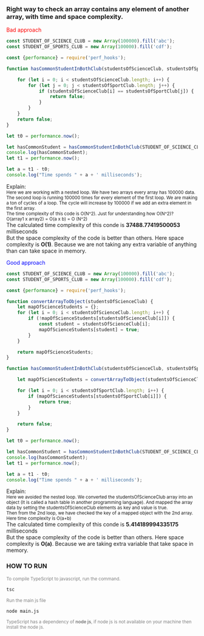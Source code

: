 ### Right way to check an array contains any element of another array, with time and space complexity.

<p style="color: red;">Bad approach</p>

```javascript
const STUDENT_OF_SCIENCE_CLUB = new Array(100000).fill('abc');
const STUDENT_OF_SPORTS_CLUB = new Array(100000).fill('cdf');

const {performance} = require('perf_hooks');

function hasCommonStudentInBothClub(studentsOfScienceClub, studentsOfSportClub) {

    for (let i = 0; i < studentsOfScienceClub.length; i++) {
        for (let j = 0; j < studentsOfSportClub.length; j++) {
            if (studentsOfScienceClub[i] == studentsOfSportClub[j]) {
                return false;
            }
        }
    }
    return false;
}

let t0 = performance.now();

let hasCommonStudent = hasCommonStudentInBothClub(STUDENT_OF_SCIENCE_CLUB, STUDENT_OF_SPORTS_CLUB);
console.log(hasCommonStudent);
let t1 = performance.now();

let a = t1 - t0;
console.log("Time spends " + a + ' milliseconds');
```

<p style="margin-bottom: 0px;">Explain:</p>
<p style="margin-top: 0px;margin-bottom: 0px;">
<small>Here we are working with a nested loop. We have two arrays every array has 100000 data.</small>
</p>
<p style="margin-top: 0px;margin-bottom: 0px;">
<small>The second loop is running 100000 times for every element of the first loop. We are making a ton of cycles of a loop. The cycle will increase by 100000 if we add an extra element in the first array.</small>
</p>
<p style="margin-top: 0px;margin-bottom: 0px;">
<small>The time complexity of this code is O(N^2). Just for understanding how O(N^2)?</small>
</p>
<p style="margin-top: 0px;margin-bottom: 0px;">
<small>O(array1 x array2) = O(a x b) = O (N^2)</small>
</p>
<p style="margin-top: 0px;margin-bottom: 0px;"> The calculated time complexity of this conde is <b>37488.77419500053</b> milliseconds</p>
<p style="margin-top: 0px;margin-bottom: 0px;">
But the space complexity of the code is better than others. Here space complexity is <b> O(1)</b>.
Because we are not taking any extra variable of anything than can take space in memory.
</p>


<p style="color: blue;">Good approach</p>

```javascript
const STUDENT_OF_SCIENCE_CLUB = new Array(100000).fill('abc');
const STUDENT_OF_SPORTS_CLUB = new Array(100000).fill('cdf');

const {performance} = require('perf_hooks');

function convertArrayToObject(studentsOfScienceClub) {
    let mapOfScienceStudents = {};
    for (let i = 0; i < studentsOfScienceClub.length; i++) {
        if (!mapOfScienceStudents[studentsOfScienceClub[i]]) {
            const student = studentsOfScienceClub[i];
            mapOfScienceStudents[student] = true;
        }
    }

    return mapOfScienceStudents;
}

function hasCommonStudentInBothClub(studentsOfScienceClub, studentsOfSportClub) {

    let mapOfScienceStudents = convertArrayToObject(studentsOfScienceClub);

    for (let i = 0; i < studentsOfSportClub.length; i++) {
        if (mapOfScienceStudents[studentsOfSportClub[i]]) {
            return true;
        }
    }

    return false;
}

let t0 = performance.now();

let hasCommonStudent = hasCommonStudentInBothClub(STUDENT_OF_SCIENCE_CLUB, STUDENT_OF_SPORTS_CLUB);
console.log(hasCommonStudent);
let t1 = performance.now();

let a = t1 - t0;
console.log("Time spends " + a + ' milliseconds');
```

<p style="margin-bottom: 0px;">Explain:</p>

<p style="margin-top: 0px;margin-bottom: 0px;">
<small>
Here we avoided the nested loop. We converted the studentsOfScienceClub array into an object (It is called a hash table in another programming language). And mapped the array data by setting the studentsOfScienceClub elements as key and value is true.
</small>
</p>
<p style="margin-top: 0px;margin-bottom: 0px;">
<small>
Then from the 2nd loop, we have checked the key of a mapped object with the 2nd array.
</small>
</p>
<p style="margin-top: 0px;margin-bottom: 0px;">
<small>Here time complexity is O(a+b)</small>
</p>
<p style="margin-top: 0px;margin-bottom: 0px;"> The calculated time complexity of this conde is <b>5.414189994335175</b> milliseconds</p>
<p style="margin-top: 0px;margin-bottom: 0px;">
But the space complexity of the code is better than others. Here space complexity is <b> O(a)</b>.
Because we are taking extra variable that take space in memory.
</p>

### HOW TO RUN

<small style='color:gray'>To compile TypeScript to javascript, run the command.</small>

```diff
tsc
```

<small style='color:gray'>Run the main js file</small>

```diff
node main.js
```

<small style='color:gray'>
TypeScript has a dependency of <b>node js</b>, if node js is not available on your machine then install the node js.
</small>